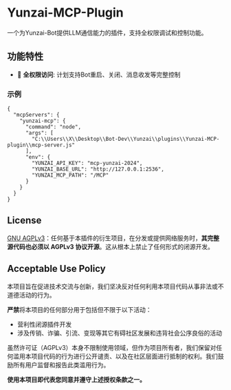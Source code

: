 # Yunzai-MCP-Plugin

一个为Yunzai-Bot提供LLM通信能力的插件，支持全权限调试和控制功能。

## 功能特性

- 🚀 **全权限访问**: 计划支持Bot重启、关闭、消息收发等完整控制





### 示例
```
{
  "mcpServers": {
    "yunzai-mcp": {
      "command": "node",
      "args": [
        "C:\\Users\\X\\Desktop\\Bot-Dev\\Yunzai\\plugins\\Yunzai-MCP-plugin\\mcp-server.js"
      ],
      "env": {
        "YUNZAI_API_KEY": "mcp-yunzai-2024",
        "YUNZAI_BASE_URL": "http://127.0.0.1:2536",
        "YUNZAI_MCP_PATH": "/MCP"
      }
    }
  }
}

```
## License

[GNU AGPLv3](https://www.gnu.org/licenses/agpl-3.0.html)：任何基于本插件的衍生项目，在分发或提供网络服务时，**其完整源代码也必须以 AGPLv3 协议开源**。这从根本上禁止了任何形式的闭源开发。

## Acceptable Use Policy

本项目旨在促进技术交流与创新，我们坚决反对任何利用本项目代码从事非法或不道德活动的行为。

**严禁**将本项目的任何部分用于包括但不限于以下活动：
- 营利性闭源插件开发
- 涉及传销、诈骗、引流、变现等其它有碍社区发展和违背社会公序良俗的活动

虽然许可证（AGPLv3）本身不限制使用领域，但作为项目所有者，我们保留对任何滥用本项目代码的行为进行公开谴责、以及在社区层面进行抵制的权利。我们鼓励所有用户监督和报告此类滥用行为。

**使用本项目即代表您同意并遵守上述授权条款之一。**

